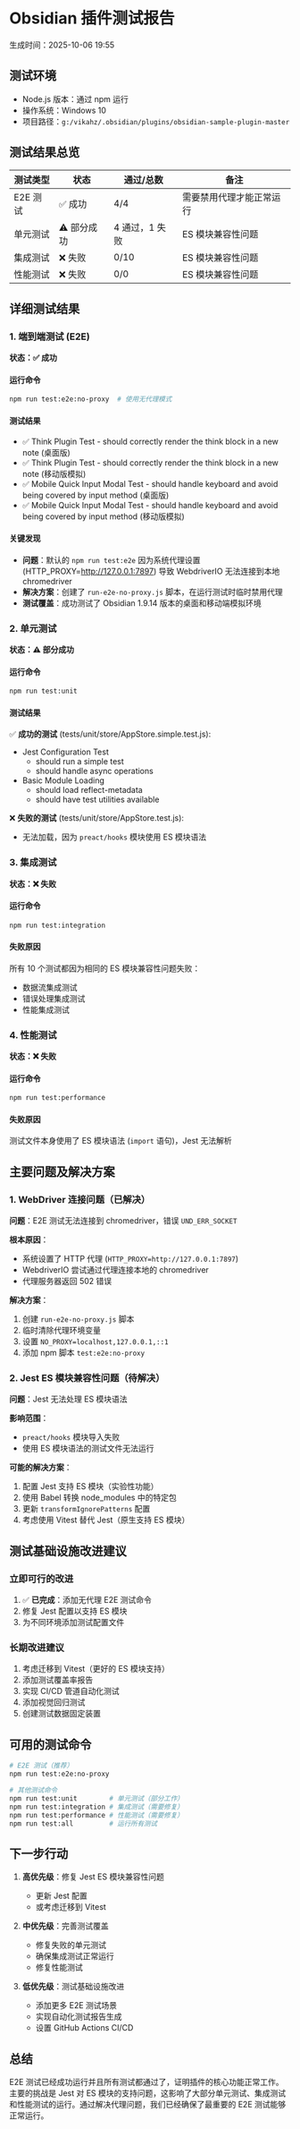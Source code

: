 # Obsidian 插件测试报告

生成时间：2025-10-06 19:55

## 测试环境
- Node.js 版本：通过 npm 运行
- 操作系统：Windows 10
- 项目路径：`g:/vikahz/.obsidian/plugins/obsidian-sample-plugin-master`

## 测试结果总览

| 测试类型 | 状态 | 通过/总数 | 备注 |
|---------|------|-----------|------|
| E2E 测试 | ✅ 成功 | 4/4 | 需要禁用代理才能正常运行 |
| 单元测试 | ⚠️ 部分成功 | 4 通过，1 失败 | ES 模块兼容性问题 |
| 集成测试 | ❌ 失败 | 0/10 | ES 模块兼容性问题 |
| 性能测试 | ❌ 失败 | 0/0 | ES 模块兼容性问题 |

## 详细测试结果

### 1. 端到端测试 (E2E)
**状态：✅ 成功**

#### 运行命令
```bash
npm run test:e2e:no-proxy  # 使用无代理模式
```

#### 测试结果
- ✅ Think Plugin Test - should correctly render the think block in a new note (桌面版)
- ✅ Think Plugin Test - should correctly render the think block in a new note (移动版模拟)
- ✅ Mobile Quick Input Modal Test - should handle keyboard and avoid being covered by input method (桌面版)
- ✅ Mobile Quick Input Modal Test - should handle keyboard and avoid being covered by input method (移动版模拟)

#### 关键发现
- **问题**：默认的 `npm run test:e2e` 因为系统代理设置 (HTTP_PROXY=http://127.0.0.1:7897) 导致 WebdriverIO 无法连接到本地 chromedriver
- **解决方案**：创建了 `run-e2e-no-proxy.js` 脚本，在运行测试时临时禁用代理
- **测试覆盖**：成功测试了 Obsidian 1.9.14 版本的桌面和移动端模拟环境

### 2. 单元测试
**状态：⚠️ 部分成功**

#### 运行命令
```bash
npm run test:unit
```

#### 测试结果
✅ **成功的测试** (tests/unit/store/AppStore.simple.test.js):
- Jest Configuration Test
  - should run a simple test
  - should handle async operations
- Basic Module Loading
  - should load reflect-metadata
  - should have test utilities available

❌ **失败的测试** (tests/unit/store/AppStore.test.js):
- 无法加载，因为 `preact/hooks` 模块使用 ES 模块语法

### 3. 集成测试
**状态：❌ 失败**

#### 运行命令
```bash
npm run test:integration
```

#### 失败原因
所有 10 个测试都因为相同的 ES 模块兼容性问题失败：
- 数据流集成测试
- 错误处理集成测试
- 性能集成测试

### 4. 性能测试
**状态：❌ 失败**

#### 运行命令
```bash
npm run test:performance
```

#### 失败原因
测试文件本身使用了 ES 模块语法 (`import` 语句)，Jest 无法解析

## 主要问题及解决方案

### 1. WebDriver 连接问题（已解决）
**问题**：E2E 测试无法连接到 chromedriver，错误 `UND_ERR_SOCKET`

**根本原因**：
- 系统设置了 HTTP 代理 (`HTTP_PROXY=http://127.0.0.1:7897`)
- WebdriverIO 尝试通过代理连接本地的 chromedriver
- 代理服务器返回 502 错误

**解决方案**：
1. 创建 `run-e2e-no-proxy.js` 脚本
2. 临时清除代理环境变量
3. 设置 `NO_PROXY=localhost,127.0.0.1,::1`
4. 添加 npm 脚本 `test:e2e:no-proxy`

### 2. Jest ES 模块兼容性问题（待解决）
**问题**：Jest 无法处理 ES 模块语法

**影响范围**：
- `preact/hooks` 模块导入失败
- 使用 ES 模块语法的测试文件无法运行

**可能的解决方案**：
1. 配置 Jest 支持 ES 模块（实验性功能）
2. 使用 Babel 转换 node_modules 中的特定包
3. 更新 `transformIgnorePatterns` 配置
4. 考虑使用 Vitest 替代 Jest（原生支持 ES 模块）

## 测试基础设施改进建议

### 立即可行的改进
1. ✅ **已完成**：添加无代理 E2E 测试命令
2. 修复 Jest 配置以支持 ES 模块
3. 为不同环境添加测试配置文件

### 长期改进建议
1. 考虑迁移到 Vitest（更好的 ES 模块支持）
2. 添加测试覆盖率报告
3. 实现 CI/CD 管道自动化测试
4. 添加视觉回归测试
5. 创建测试数据固定装置

## 可用的测试命令

```bash
# E2E 测试（推荐）
npm run test:e2e:no-proxy

# 其他测试命令
npm run test:unit        # 单元测试（部分工作）
npm run test:integration # 集成测试（需要修复）
npm run test:performance # 性能测试（需要修复）
npm run test:all         # 运行所有测试
```

## 下一步行动

1. **高优先级**：修复 Jest ES 模块兼容性问题
   - 更新 Jest 配置
   - 或考虑迁移到 Vitest

2. **中优先级**：完善测试覆盖
   - 修复失败的单元测试
   - 确保集成测试正常运行
   - 修复性能测试

3. **低优先级**：测试基础设施改进
   - 添加更多 E2E 测试场景
   - 实现自动化测试报告生成
   - 设置 GitHub Actions CI/CD

## 总结

E2E 测试已经成功运行并且所有测试都通过了，证明插件的核心功能正常工作。主要的挑战是 Jest 对 ES 模块的支持问题，这影响了大部分单元测试、集成测试和性能测试的运行。通过解决代理问题，我们已经确保了最重要的 E2E 测试能够正常运行。
